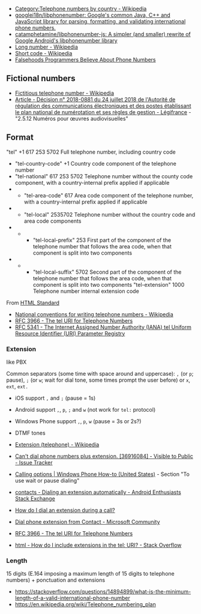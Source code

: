 - [Category:Telephone numbers by country - Wikipedia](https://en.wikipedia.org/wiki/Category:Telephone_numbers_by_country)
- [googlei18n/libphonenumber: Google's common Java, C++ and JavaScript library for parsing, formatting, and validating international phone numbers.](https://github.com/googlei18n/libphonenumber)
- [catamphetamine/libphonenumber-js: A simpler (and smaller) rewrite of Google Android's libphonenumber library](https://github.com/catamphetamine/libphonenumber-js)
- [Long number - Wikipedia](https://en.wikipedia.org/wiki/Long_number)
- [Short code - Wikipedia](https://en.wikipedia.org/wiki/Short_code)
- [Falsehoods Programmers Believe About Phone Numbers](https://github.com/google/libphonenumber/blob/master/FALSEHOODS.md)

## Fictional numbers

- [Fictitious telephone number - Wikipedia](https://en.wikipedia.org/wiki/Fictitious_telephone_number)
- [Article - Décision n° 2018-0881 du 24 juillet 2018 de l'Autorité de régulation des communications électroniques et des postes établissant le plan national de numérotation et ses règles de gestion - Légifrance](https://www.legifrance.gouv.fr/jorf/article_jo/JORFARTI000037263033) - "2.5.12 Numéros pour œuvres audiovisuelles"

## Format

"tel"						+1 617 253 5702		Full telephone number, including country code
- "tel-country-code"		+1					Country code component of the telephone number
- "tel-national"			617 253 5702		Telephone number without the county code component, with a country-internal prefix applied if applicable
- - "tel-area-code"			617					Area code component of the telephone number, with a country-internal prefix applied if applicable
- - "tel-local"				2535702				Telephone number without the country code and area code components
- - - "tel-local-prefix"	253					First part of the component of the telephone number that follows the area code, when that component is split into two components
- - - "tel-local-suffix"	5702				Second part of the component of the telephone number that follows the area code, when that component is split into two components
"tel-extension"				1000				Telephone number internal extension code

From [HTML Standard](https://html.spec.whatwg.org/multipage/form-control-infrastructure.html#attr-fe-autocomplete-tel)

- [National conventions for writing telephone numbers - Wikipedia](https://en.wikipedia.org/wiki/National_conventions_for_writing_telephone_numbers)
- [RFC 3966 - The tel URI for Telephone Numbers](https://tools.ietf.org/html/rfc3966)
- [RFC 5341 - The Internet Assigned Number Authority (IANA) tel Uniform Resource Identifier (URI) Parameter Registry](https://tools.ietf.org/html/rfc5341)

### Extension

like PBX

Common separators (some time with space around and uppercase): `,` (or `p`; pause), `;` (or `w`; wait for dial tone, some times prompt the user before) or `x`, `ext`, `ext.`

- iOS support `,` and `;` (pause = 1s)
- Android support `,`, `p`, `;` and `w` (not work for `tel:` protocol)
- Windows Phone support `,`, `p`, `w` (pause = 3s or 2s?)

- DTMF tones
- [Extension (telephone) - Wikipedia](https://en.wikipedia.org/wiki/Extension_%28telephone%29)
- [Can't dial phone numbers plus extension. \[36916084\] - Visible to Public - Issue Tracker](https://issuetracker.google.com/issues/36916084)
- [Calling options | Windows Phone How-to (United States)](https://web.archive.org/web/20160513071903/http://www.windowsphone.com/en-us/how-to/wp8/calling-and-messaging/calling-options) - Section "To use wait or pause dialing"
- [contacts - Dialing an extension automatically - Android Enthusiasts Stack Exchange](https://android.stackexchange.com/questions/32337/dialing-an-extension-automatically)
- [How do I dial an extension during a call?](https://support.skype.com/en/faq/fa22/how-do-i-dial-an-extension-during-a-call)
- [Dial phone extension from Contact - Microsoft Community](https://answers.microsoft.com/en-us/mobiledevices/forum/mdlumia-mdsettings/dial-phone-extension-from-contact/7831a526-4f92-4c2e-829e-8f2db0c3c47b)
- [RFC 3966 - The tel URI for Telephone Numbers](https://tools.ietf.org/html/rfc3966#section-5.3)
- [html - How do I include extensions in the tel: URI? - Stack Overflow](https://stackoverflow.com/questions/9482633/how-do-i-include-extensions-in-the-tel-uri)

### Length

15 digits (E.164 imposing a maximum length of 15 digits to telephone numbers) + ponctuation and extensions

- https://stackoverflow.com/questions/14894899/what-is-the-minimum-length-of-a-valid-international-phone-number
- https://en.wikipedia.org/wiki/Telephone_numbering_plan
